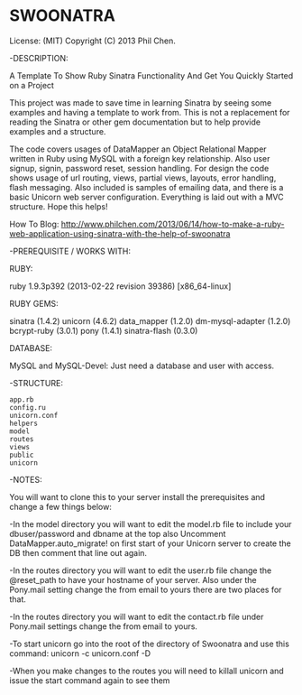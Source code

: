SWOONATRA
=========
License: (MIT) Copyright (C) 2013 Phil Chen.

-DESCRIPTION:

A Template To Show Ruby Sinatra Functionality And Get You Quickly Started on a Project

This project was made to save time in learning Sinatra by seeing some examples and having a template to work from.
This is not a replacement for reading the Sinatra or other gem documentation but to help provide examples and
a structure.

The code covers usages of DataMapper an Object Relational Mapper written in Ruby using MySQL with a foreign key
relationship. Also user signup, signin, password reset, session handling. For design the code shows usage of
url routing, views, partial views, layouts, error handling, flash messaging. Also included is samples of emailing data,
and there is a basic Unicorn web server configuration. Everything is laid out with a MVC structure. Hope this helps!

How To Blog: http://www.philchen.com/2013/06/14/how-to-make-a-ruby-web-application-using-sinatra-with-the-help-of-swoonatra

-PREREQUISITE / WORKS WITH:

RUBY:

ruby 1.9.3p392 (2013-02-22 revision 39386) [x86_64-linux]

RUBY GEMS:

sinatra (1.4.2)
unicorn (4.6.2)
data_mapper (1.2.0)
dm-mysql-adapter (1.2.0)
bcrypt-ruby (3.0.1)
pony (1.4.1)
sinatra-flash (0.3.0)

DATABASE:

MySQL and MySQL-Devel: Just need a database and user with access.


-STRUCTURE:

    app.rb
    config.ru
    unicorn.conf
    helpers
    model
    routes
    views
    public
    unicorn
    
-NOTES:

 You will want to clone this to your server install the prerequisites and change a few things below:
 
-In the model directory you will want to edit the model.rb file to include your dbuser/password and dbname at the top
 also Uncomment DataMapper.auto_migrate! on first start of your Unicorn server to create the DB then comment that line
 out again.

-In the routes directory you will want to edit the user.rb file change the @reset_path to have your hostname of your
 server. Also under the Pony.mail setting change the from email to yours there are two places for that.

-In the routes directory you will want to edit the contact.rb file under Pony.mail settings change the from email to
 yours.
 
-To start unicorn go into the root of the directory of Swoonatra and use this command: unicorn -c unicorn.conf -D

-When you make changes to the routes you will need to killall unicorn and issue the start command again to see them

